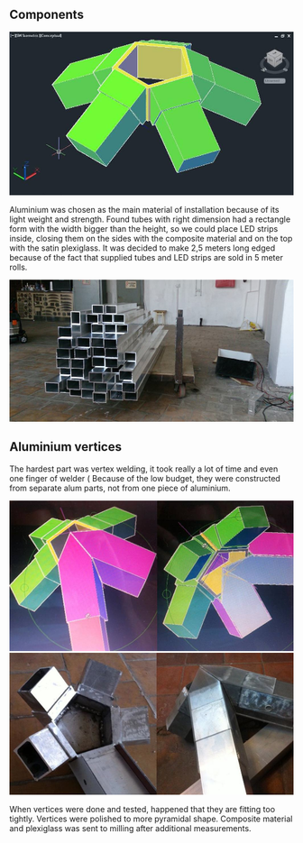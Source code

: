 ## Components

![Vertex in Autocad](../project_images/vertex_cad.jpg "Vertex in Autocad")

Aluminium was chosen as the main material of installation because of its light weight and strength. Found tubes with right dimension had a rectangle form with the width bigger than the height, so we could place LED strips inside, closing them on the sides with the composite material and on the top with the satin plexiglass. It was decided to make 2,5 meters long edged because of the fact that supplied tubes and LED strips are sold in 5 meter rolls.

![Aluminium tubes](../project_images/aluminium_tubes.jpg "Aluminium tubes")

## Aluminium vertices
The hardest part was vertex welding, it took really a lot of time and even one finger of welder (
Because of the low budget, they were constructed from separate alum parts, not from one piece of aluminium.

![Cad vertex with material](../project_images/vertex_with_material.jpg "Cad vertex with material")
![Aluminium vertices](../project_images/aluminium_vertex.jpg "Aluminium vertices")

When vertices were done and tested, happened that they are fitting too tightly. Vertices were polished to more pyramidal shape.
Composite material and plexiglass was sent to milling after additional measurements.
